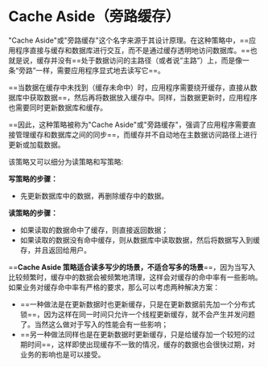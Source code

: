 # Cache Aside（旁路缓存）

"Cache Aside"或"旁路缓存"这个名字来源于其设计原理。在这种策略中，==应用程序直接与缓存和数据库进行交互，而不是通过缓存透明地访问数据库。==也就是说，缓存并没有==处于数据访问的主路径（或者说“主路”）上，而是像一条“旁路”一样，需要应用程序显式地去读写它==。

==当数据在缓存中未找到（缓存未命中）时，应用程序需要绕开缓存，直接从数据库中获取数据==，然后再将数据放入缓存中。同样，当数据更新时，应用程序也需要同时更新数据库和缓存。

==因此，这种策略被称为"Cache Aside"或"旁路缓存"，强调了应用程序需要直接管理缓存和数据库之间的同步==，而缓存并不自动地在主数据访问路径上进行更新或加载数据。

该策略又可以细分为读策略和写策略:

**写策略的步骤：**

- 先更新数据库中的数据，再删除缓存中的数据。

**读策略的步骤：**

- 如果读取的数据命中了缓存，则直接返回数据；
- 如果读取的数据没有命中缓存，则从数据库中读取数据，然后将数据写入到缓存，并且返回给用户。

==**Cache Aside 策略适合读多写少的场景，不适合写多的场景**==，因为当写入比较频繁时，缓存中的数据会被频繁地清理，这样会对缓存的命中率有一些影响。如果业务对缓存命中率有严格的要求，那么可以考虑两种解决方案：

- ==一种做法是在更新数据时也更新缓存，只是在更新数据前先加一个分布式锁==，因为这样在同一时间只允许一个线程更新缓存，就不会产生并发问题了。当然这么做对于写入的性能会有一些影响；
- ==另一种做法同样也是在更新数据时更新缓存，只是给缓存加一个较短的过期时间==，这样即使出现缓存不一致的情况，缓存的数据也会很快过期，对业务的影响也是可以接受。